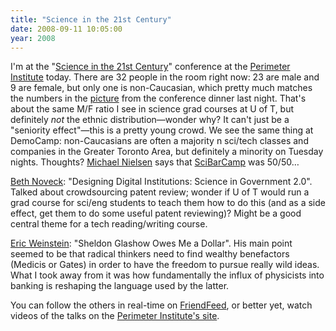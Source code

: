 ```yaml
---
title: "Science in the 21st Century"
date: 2008-09-11 10:05:00
year: 2008
---
```

I'm at the "<a href="http://www.science21stcentury.org/">Science in the 21st Century</a>" conference at the <a href="http://www.perimeterinstitute.ca/">Perimeter Institute</a> today.  There are 32 people in the room right now: 23 are male and 9 are female, but only one is non-Caucasian, which pretty much matches the numbers in the <a href="http://science21stcentury.org/photo21.jpg">picture</a> from the conference dinner last night.  That's about the same M/F ratio I see in science grad courses at U of T, but definitely <em>not</em> the ethnic distribution—wonder why?  It can't just be a "seniority effect"—this is a pretty young crowd.  We see the same thing at DemoCamp: non-Caucasians are often a majority n sci/tech classes and companies in the Greater Toronto Area, but definitely a minority on Tuesday nights.  Thoughts? <a href="http://michaelnielsen.org">Michael Nielsen</a> says that <a href="http://www.scibarcamp.org/">SciBarCamp</a> was 50/50…

<a href="http://www.nyls.edu/pages/591.asp">Beth Noveck</a>:  "Designing Digital Institutions: Science in Government 2.0".  Talked about crowdsourcing patent review; wonder if U of T would run a grad course for sci/eng students to teach them how to do this (and as a side effect, get them to do some useful patent reviewing)?  Might be a good central theme for a tech reading/writing course.

<a href="http://www.eric-weinstein.net/">Eric Weinstein</a>: "Sheldon Glashow Owes Me a Dollar". His main point seemed to be that radical thinkers need to find wealthy benefactors (Medicis or Gates) in order to have the freedom to pursue really wild ideas. What I took away from it was how fundamentally the influx of physicists into banking is reshaping the language used by the latter.

You can follow the others in real-time on <a href="http://friendfeed.com/rooms/science21">FriendFeed</a>, or better yet, watch videos of the talks on the <a href="http://www.pirsa.org/C08021">Perimeter Institute's site</a>.
